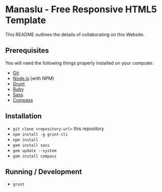 # Manaslu - Free Responsive HTML5 Template

This README outlines the details of collaborating on this Website.

## Prerequisites

You will need the following things properly installed on your computer.

* [Git](http://git-scm.com/)
* [Node.js](http://nodejs.org/) (with NPM) 
* [Grunt](http://gruntjs.com/getting-started)
* [Ruby](http://rubyinstaller.org)
* [Sass](http://sass-lang.com)
* [Compass](http://compass-style.org)


## Installation

* `git clone <repository-url>` this repository
* `npm install -g grunt-cli`
* `npm install`
* `gem install sass`
* `gem update --system`
* `gem install compass`


## Running / Development

* `grunt`